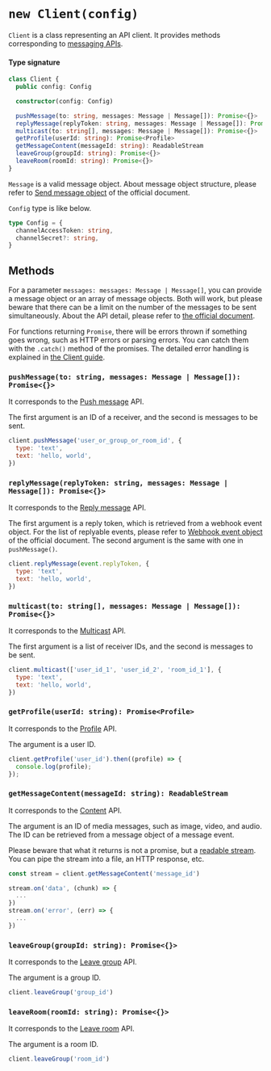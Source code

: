 # `new Client(config)`

`Client` is a class representing an API client. It provides methods
corresponding to [messaging APIs](https://devdocs.line.me/en/#messaging-api).

#### Type signature

``` typescript
class Client {
  public config: Config

  constructor(config: Config)

  pushMessage(to: string, messages: Message | Message[]): Promise<{}>
  replyMessage(replyToken: string, messages: Message | Message[]): Promise<{}>
  multicast(to: string[], messages: Message | Message[]): Promise<{}>
  getProfile(userId: string): Promise<Profile>
  getMessageContent(messageId: string): ReadableStream
  leaveGroup(groupId: string): Promise<{}>
  leaveRoom(roomId: string): Promise<{}>
}
```

`Message` is a valid message object. About message object structure, please
refer to [Send message object](https://devdocs.line.me/en/#send-message-object)
of the official document.

`Config` type is like below.

``` typescript
type Config = {
  channelAccessToken: string,
  channelSecret?: string,
}
```

## Methods

For a parameter `messages: messages: Message | Message[]`, you can provide a
message object or an array of message objects. Both will work, but please beware
that there can be a limit on the number of the messages to be sent
simultaneously. About the API detail, please refer to [the official document](https://devdocs.line.me/en/#messaging-api).

For functions returning `Promise`, there will be errors thrown if something
goes wrong, such as HTTP errors or parsing errors. You can catch them with the
`.catch()` method of the promises. The detailed error handling is explained
in [the Client guide](../guide/client.md).

### `pushMessage(to: string, messages: Message | Message[]): Promise<{}>`

It corresponds to the [Push message](https://devdocs.line.me/en/#push-message) API.

The first argument is an ID of a receiver, and the second is messages to be sent.

``` js
client.pushMessage('user_or_group_or_room_id', {
  type: 'text',
  text: 'hello, world',
})
```

### `replyMessage(replyToken: string, messages: Message | Message[]): Promise<{}>`

It corresponds to the [Reply message](https://devdocs.line.me/en/#reply-message) API.

The first argument is a reply token, which is retrieved from a webhook event
object. For the list of replyable events, please refer to [Webhook event object](https://devdocs.line.me/en/#webhook-event-object)
of the official document. The second argument is the same with one in `pushMessage()`.

``` js
client.replyMessage(event.replyToken, {
  type: 'text',
  text: 'hello, world',
})
```

### `multicast(to: string[], messages: Message | Message[]): Promise<{}>`

It corresponds to the [Multicast](https://devdocs.line.me/en/#multicast) API.

The first argument is a list of receiver IDs, and the second is messages to be
sent.

``` js
client.multicast(['user_id_1', 'user_id_2', 'room_id_1'], {
  type: 'text',
  text: 'hello, world',
})
```

### `getProfile(userId: string): Promise<Profile>`

It corresponds to the [Profile](https://devdocs.line.me/en/#bot-api-get-profile) API.

The argument is a user ID.

``` js
client.getProfile('user_id').then((profile) => {
  console.log(profile);
});
```

### `getMessageContent(messageId: string): ReadableStream`

It corresponds to the [Content](https://devdocs.line.me/en/#content) API.

The argument is an ID of media messages, such as image, video, and audio. The ID
can be retrieved from a message object of a message event.

Please beware that what it returns is not a promise, but a [readable stream](https://nodejs.org/dist/latest/docs/api/stream.html#stream_readable_streams).
You can pipe the stream into a file, an HTTP response, etc.

``` js
const stream = client.getMessageContent('message_id')

stream.on('data', (chunk) => {
  ...
})
stream.on('error', (err) => {
  ...
})
```

### `leaveGroup(groupId: string): Promise<{}>`

It corresponds to the [Leave group](https://devdocs.line.me/en/#leave) API.

The argument is a group ID.

``` js
client.leaveGroup('group_id')
```

### `leaveRoom(roomId: string): Promise<{}>`

It corresponds to the [Leave room](https://devdocs.line.me/en/#leave) API.

The argument is a room ID.

``` js
client.leaveGroup('room_id')
```
